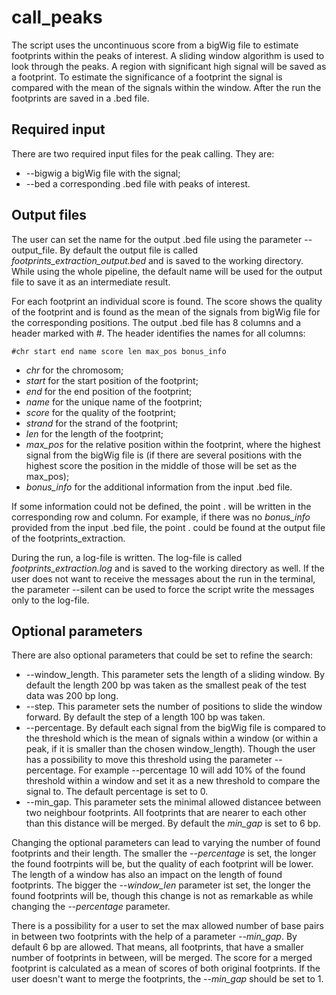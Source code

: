 # call_peaks
The script uses the uncontinuous score from a bigWig file to estimate footprints within the peaks of interest. A sliding window algorithm is used to look through the peaks. A region with significant high signal will be saved as a footprint. To estimate the significance of a footprint the signal is compared with the mean of the signals within the window. After the run the footprints are saved in a .bed file.

## Required input
There are two required input files for the peak calling. They are:
* --bigwig a bigWig file with the signal;
* --bed a corresponding .bed file with peaks of interest.

## Output files
The user can set the name for the output .bed file using the parameter --output_file. By default the output file is called _footprints_extraction_output.bed_ and is saved to the working directory. While using the whole pipeline, the default name will be used for the output file to save it as an intermediate result.

For each footprint an individual score is found. The score shows the quality of the footprint and is found as the mean of the signals from bigWig file for the corresponding positions. The output .bed file has 8 columns and a header marked with #. The header identifies the names for all columns:
```
#chr start end name score len max_pos bonus_info
```
* _chr_ for the chromosom;
* _start_ for the start position of the footprint;
* _end_ for the end position of the footprint;
* _name_ for the unique name of the footprint;
* _score_ for the quality of the footprint;
* _strand_ for the strand of the footprint;
* _len_ for the length of the footprint;
* _max_pos_ for the relative position within the footprint, where the highest signal from the bigWig file is (if there are several positions with the highest score the position in the middle of those will be set as the max_pos);
* _bonus_info_ for the additional information from the input .bed file.

If some information could not be defined, the point . will be written in the corresponding row and column. For example, if there was no _bonus_info_ provided from the input .bed file, the point . could be found at the output file of the footprints_extraction.

During the run, a log-file is written. The log-file is called _footprints_extraction.log_ and is saved to the working directory as well. If the user does not want to receive the messages about the run in the terminal, the parameter --silent can be used to force the script write the messages only to the log-file.

## Optional parameters
There are also optional parameters that could be set to refine the search:
* --window_length. This parameter sets the length of a sliding window. By default the length 200 bp was taken as the smallest peak of the test data was 200 bp long. 
* --step. This parameter sets the number of positions to slide the window forward. By default the step of a length 100 bp was taken.
* --percentage. By default each signal from the bigWig file is compared to the threshold which is the mean of signals within a window (or within a peak, if it is smaller than the chosen window_length). Though the user has a possibility to move this threshold using the parameter --percentage. For example --percentage 10 will add 10% of the found threshold within a window and set it as a new threshold to compare the signal to. The default percentage is set to 0.
* --min_gap. This parameter sets the minimal allowed distancee between two neighbour footprints. All footprints that are nearer to each other than this distance will be merged. By default the _min_gap_ is set to 6 bp.

Changing the optional parameters can lead to varying the number of found footprints and their length. The smaller the _--percentage_ is set, the longer the found footrpints will be, but the quality of each footprint will be lower. The length of a window has also an impact on the length of found footprints. The bigger the _--window_len_ parameter ist set, the longer the found footprints will be, though this change is not as remarkable as while changing the _--percentage_ parameter.

There is a possibility for a user to set the max allowed number of base pairs in between two footprints with the help of a parameter _--min_gap_. By default 6 bp are allowed. That means, all footprints, that have a smaller number of footprints in between, will be merged. The score for a merged footprint is calculated as a mean of scores of both original footprints. If the user doesn't want to merge the footprints, the _--min_gap_ should be set to 1.
